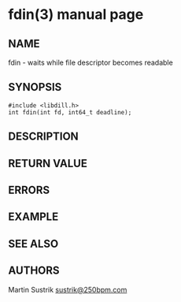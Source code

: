 # fdin(3) manual page

## NAME

fdin - waits while file descriptor becomes readable

## SYNOPSIS

```
#include <libdill.h>
int fdin(int fd, int64_t deadline);
```

## DESCRIPTION

## RETURN VALUE

## ERRORS

## EXAMPLE

## SEE ALSO

## AUTHORS

Martin Sustrik <sustrik@250bpm.com>

